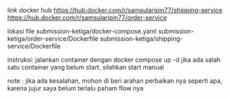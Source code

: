 link docker hub
https://hub.docker.com/r/samsularipin77/shipping-service
https://hub.docker.com/r/samsularipin77/order-service

lokasi file
submission-ketiga/docker-compose.yaml
submission-ketiga/order-service/Dockerfile
submission-ketiga/shipping-service/Dockerfile

instruksi:
jalankan container dengan docker compose up -d
jika ada salah satu container yang belum start, silahkan start manual

note :
jika ada kesalahan, mohon di beri arahan perbaikan nya seperti apa, karena jujur saya belum terlalu paham flow nya